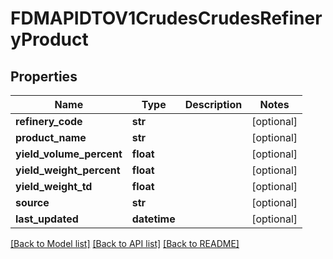 # FDMAPIDTOV1CrudesCrudesRefineryProduct

## Properties
Name | Type | Description | Notes
------------ | ------------- | ------------- | -------------
**refinery_code** | **str** |  | [optional] 
**product_name** | **str** |  | [optional] 
**yield_volume_percent** | **float** |  | [optional] 
**yield_weight_percent** | **float** |  | [optional] 
**yield_weight_td** | **float** |  | [optional] 
**source** | **str** |  | [optional] 
**last_updated** | **datetime** |  | [optional] 

[[Back to Model list]](../README.md#documentation-for-models) [[Back to API list]](../README.md#documentation-for-api-endpoints) [[Back to README]](../README.md)

